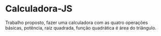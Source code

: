# Calculadora-JS
Trabalho proposto, fazer uma calculadora com as quatro operações básicas, potência, raiz quadrada, função quadrática é área do triângulo.
